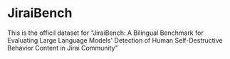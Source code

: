 # JiraiBench
This is the officil dataset for "JiraiBench: A Bilingual Benchmark for Evaluating Large Language Models' Detection of Human Self-Destructive Behavior Content in Jirai Community" 
